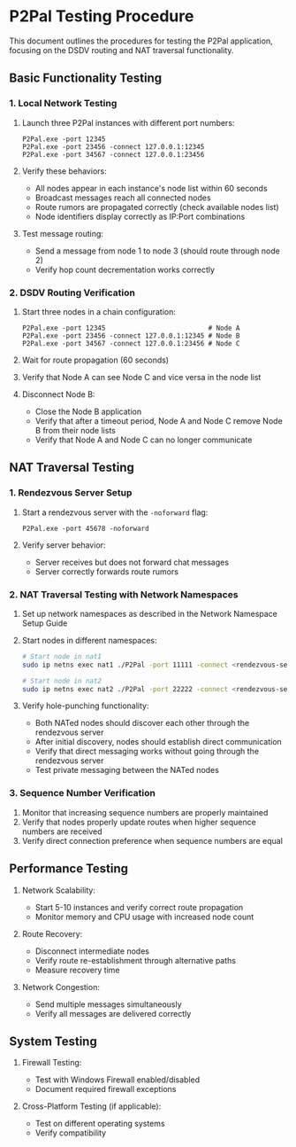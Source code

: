 # P2Pal Testing Procedure

This document outlines the procedures for testing the P2Pal application, focusing on the DSDV routing and NAT traversal functionality.

## Basic Functionality Testing

### 1. Local Network Testing

1. Launch three P2Pal instances with different port numbers:
   ```
   P2Pal.exe -port 12345
   P2Pal.exe -port 23456 -connect 127.0.0.1:12345
   P2Pal.exe -port 34567 -connect 127.0.0.1:23456
   ```

2. Verify these behaviors:
   - All nodes appear in each instance's node list within 60 seconds
   - Broadcast messages reach all connected nodes
   - Route rumors are propagated correctly (check available nodes list)
   - Node identifiers display correctly as IP:Port combinations

3. Test message routing:
   - Send a message from node 1 to node 3 (should route through node 2)
   - Verify hop count decrementation works correctly

### 2. DSDV Routing Verification

1. Start three nodes in a chain configuration:
   ```
   P2Pal.exe -port 12345                          # Node A
   P2Pal.exe -port 23456 -connect 127.0.0.1:12345 # Node B
   P2Pal.exe -port 34567 -connect 127.0.0.1:23456 # Node C
   ```

2. Wait for route propagation (60 seconds)

3. Verify that Node A can see Node C and vice versa in the node list

4. Disconnect Node B:
   - Close the Node B application
   - Verify that after a timeout period, Node A and Node C remove Node B from their node lists
   - Verify that Node A and Node C can no longer communicate

## NAT Traversal Testing

### 1. Rendezvous Server Setup

1. Start a rendezvous server with the `-noforward` flag:
   ```
   P2Pal.exe -port 45678 -noforward
   ```

2. Verify server behavior:
   - Server receives but does not forward chat messages
   - Server correctly forwards route rumors

### 2. NAT Traversal Testing with Network Namespaces

1. Set up network namespaces as described in the Network Namespace Setup Guide

2. Start nodes in different namespaces:
   ```bash
   # Start node in nat1
   sudo ip netns exec nat1 ./P2Pal -port 11111 -connect <rendezvous-server-ip>:45678

   # Start node in nat2
   sudo ip netns exec nat2 ./P2Pal -port 22222 -connect <rendezvous-server-ip>:45678
   ```

3. Verify hole-punching functionality:
   - Both NATed nodes should discover each other through the rendezvous server
   - After initial discovery, nodes should establish direct communication
   - Verify that direct messaging works without going through the rendezvous server
   - Test private messaging between the NATed nodes

### 3. Sequence Number Verification

1. Monitor that increasing sequence numbers are properly maintained
2. Verify that nodes properly update routes when higher sequence numbers are received
3. Verify direct connection preference when sequence numbers are equal

## Performance Testing

1. Network Scalability:
   - Start 5-10 instances and verify correct route propagation
   - Monitor memory and CPU usage with increased node count

2. Route Recovery:
   - Disconnect intermediate nodes
   - Verify route re-establishment through alternative paths
   - Measure recovery time

3. Network Congestion:
   - Send multiple messages simultaneously
   - Verify all messages are delivered correctly

## System Testing

1. Firewall Testing:
   - Test with Windows Firewall enabled/disabled
   - Document required firewall exceptions

2. Cross-Platform Testing (if applicable):
   - Test on different operating systems
   - Verify compatibility
